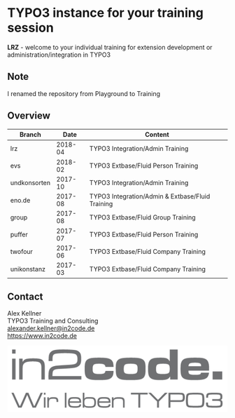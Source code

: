 # TYPO3 instance for your training session

**LRZ** - welcome to your individual training for extension development or administration/integration in TYPO3

## Note

I renamed the repository from Playground to Training

## Overview

| Branch      | Date        | Content                                           | 
| ----------- | ----------- | ------------------------------------------------- |
| lrz         | 2018-04     | TYPO3 Integration/Admin Training                  |
| evs         | 2018-02     | TYPO3 Extbase/Fluid Person Training               |
| undkonsorten| 2017-10     | TYPO3 Integration/Admin Training                  |
| eno.de      | 2017-08     | TYPO3 Integration/Admin & Extbase/Fluid Training  |
| group       | 2017-08     | TYPO3 Extbase/Fluid Group Training                |
| puffer      | 2017-07     | TYPO3 Extbase/Fluid Person Training               |
| twofour     | 2017-06     | TYPO3 Extbase/Fluid Company Training              |
| unikonstanz | 2017-03     | TYPO3 Extbase/Fluid Company Training              |

## Contact

Alex Kellner  
TYPO3 Training and Consulting  
alexander.kellner@in2code.de  
https://www.in2code.de

![in2code - Wir leben TYPO3](https://raw.githubusercontent.com/einpraegsam/playground/master/typo3conf/ext/template/Resources/Public/Images/in2code.png)
